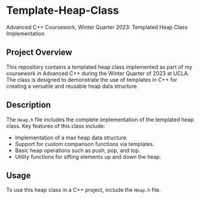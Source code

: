 # Template-Heap-Class
Advanced C++ Coursework, Winter Quarter 2023: Templated Heap Class Implementation

## Project Overview
This repository contains a templated heap class implemented as part of my coursework in Advanced C++ during the Winter Quarter of 2023 at UCLA. The class is designed to demonstrate the use of templates in C++ for creating a versatile and reusable heap data structure.

## Description
The `Heap.h` file includes the complete implementation of the templated heap class. Key features of this class include:
- Implementation of a max heap data structure.
- Support for custom comparison functions via templates.
- Basic heap operations such as push, pop, and top.
- Utility functions for sifting elements up and down the heap.

## Usage
To use this heap class in a C++ project, include the `Heap.h` file.

